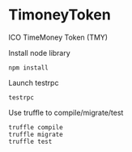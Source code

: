 # TimoneyToken

ICO TimeMoney Token (TMY)

Install node library

```
npm install
```

Launch testrpc

```
testrpc
```

Use truffle to compile/migrate/test

```
truffle compile
truffle migrate
truffle test
```
